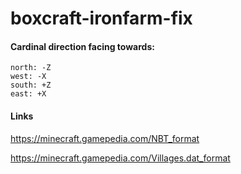 # boxcraft-ironfarm-fix

#### Cardinal direction facing towards:

```
north: -Z
west: -X
south: +Z
east: +X
```

#### Links
https://minecraft.gamepedia.com/NBT_format

https://minecraft.gamepedia.com/Villages.dat_format